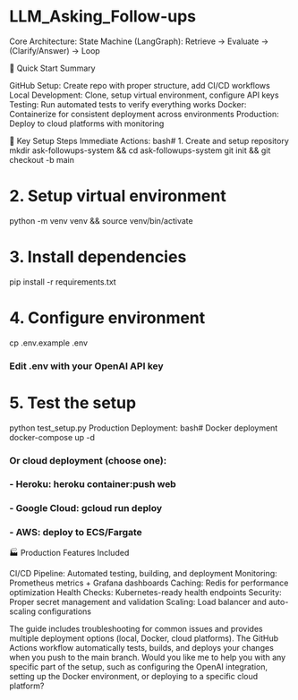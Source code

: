 # LLM_Asking_Follow-ups
Core Architecture: State Machine (LangGraph): Retrieve → Evaluate → (Clarify/Answer) → Loop

🎯 Quick Start Summary

GitHub Setup: Create repo with proper structure, add CI/CD workflows
Local Development: Clone, setup virtual environment, configure API keys
Testing: Run automated tests to verify everything works
Docker: Containerize for consistent deployment across environments
Production: Deploy to cloud platforms with monitoring

🔑 Key Setup Steps
Immediate Actions:
bash# 1. Create and setup repository
mkdir ask-followups-system && cd ask-followups-system
git init && git checkout -b main

# 2. Setup virtual environment  
python -m venv venv && source venv/bin/activate

# 3. Install dependencies
pip install -r requirements.txt

# 4. Configure environment
cp .env.example .env
### Edit .env with your OpenAI API key

# 5. Test the setup
python test_setup.py
Production Deployment:
bash# Docker deployment
docker-compose up -d

### Or cloud deployment (choose one):
### - Heroku: heroku container:push web
### - Google Cloud: gcloud run deploy
### - AWS: deploy to ECS/Fargate
🏭 Production Features Included

CI/CD Pipeline: Automated testing, building, and deployment
Monitoring: Prometheus metrics + Grafana dashboards
Caching: Redis for performance optimization
Health Checks: Kubernetes-ready health endpoints
Security: Proper secret management and validation
Scaling: Load balancer and auto-scaling configurations

The guide includes troubleshooting for common issues and provides multiple deployment options (local, Docker, cloud platforms). The GitHub Actions workflow automatically tests, builds, and deploys your changes when you push to the main branch.
Would you like me to help you with any specific part of the setup, such as configuring the OpenAI integration, setting up the Docker environment, or deploying to a specific cloud platform?

